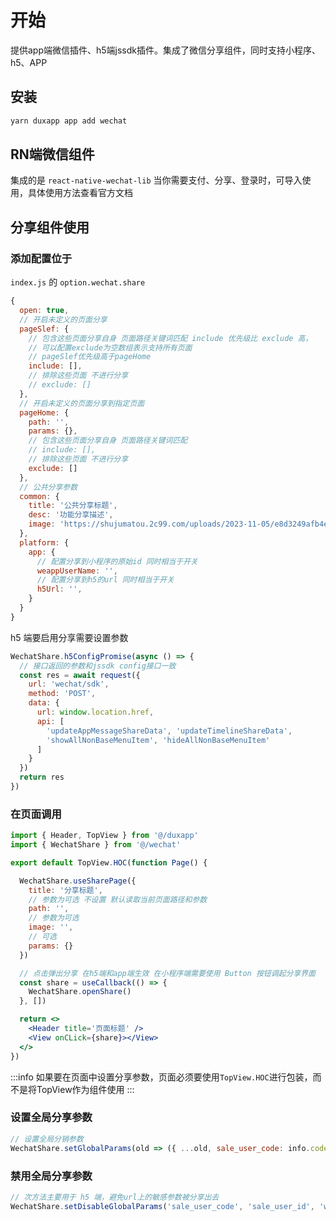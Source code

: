 # 开始
提供app端微信插件、h5端jssdk插件。集成了微信分享组件，同时支持小程序、h5、APP
## 安装

```bash
yarn duxapp app add wechat
```

## RN端微信组件

集成的是 `react-native-wechat-lib` 当你需要支付、分享、登录时，可导入使用，具体使用方法查看官方文档

## 分享组件使用

### 添加配置位于
`index.js` 的 `option.wechat.share`

```js
{
  open: true,
  // 开启未定义的页面分享
  pageSlef: {
    // 包含这些页面分享自身 页面路径关键词匹配 include 优先级比 exclude 高，
    // 可以配置exclude为空数组表示支持所有页面
    // pageSlef优先级高于pageHome
    include: [],
    // 排除这些页面 不进行分享
    // exclude: []
  },
  // 开启未定义的页面分享到指定页面
  pageHome: {
    path: '',
    params: {},
    // 包含这些页面分享自身 页面路径关键词匹配
    // include: [],
    // 排除这些页面 不进行分享
    exclude: []
  },
  // 公共分享参数
  common: {
    title: '公共分享标题',
    desc: '功能分享描述',
    image: 'https://shujumatou.2c99.com/uploads/2023-11-05/e8d3249afb4e0a55df34.png'
  },
  platform: {
    app: {
      // 配置分享到小程序的原始id 同时相当于开关
      weappUserName: '',
      // 配置分享到h5的url 同时相当于开关
      h5Url: '',
    }
  }
}
```

h5 端要启用分享需要设置参数

```jsx
WechatShare.h5ConfigPromise(async () => {
  // 接口返回的参数和jssdk config接口一致
  const res = await request({
    url: 'wechat/sdk',
    method: 'POST',
    data: {
      url: window.location.href,
      api: [
        'updateAppMessageShareData', 'updateTimelineShareData',
        'showAllNonBaseMenuItem', 'hideAllNonBaseMenuItem'
      ]
    }
  })
  return res
})
```

### 在页面调用

```jsx
import { Header, TopView } from '@/duxapp'
import { WechatShare } from '@/wechat'

export default TopView.HOC(function Page() {

  WechatShare.useSharePage({
    title: '分享标题',
    // 参数为可选 不设置 默认读取当前页面路径和参数
    path: '',
    // 参数为可选
    image: '',
    // 可选
    params: {}
  })

  // 点击弹出分享 在h5端和app端生效 在小程序端需要使用 Button 按钮调起分享界面
  const share = useCallback(() => {
    WechatShare.openShare()
  }, [])

  return <>
    <Header title='页面标题' />
    <View onCLick={share}></View>
  </>
})
```

:::info
如果要在页面中设置分享参数，页面必须要使用`TopView.HOC`进行包装，而不是将TopView作为组件使用
:::

### 设置全局分享参数

```jsx
// 设置全局分销参数
WechatShare.setGlobalParams(old => ({ ...old, sale_user_code: info.code }))
```
### 禁用全局分享参数

```jsx
// 次方法主要用于 h5 端，避免url上的敏感参数被分享出去
WechatShare.setDisableGlobalParams('sale_user_code', 'sale_user_id', 'wechat_code', 'toPage')
```
